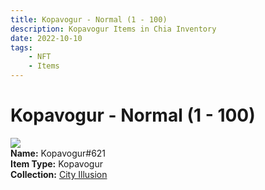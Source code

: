 ```yaml
---
title: Kopavogur - Normal (1 - 100)
description: Kopavogur Items in Chia Inventory
date: 2022-10-10
tags:
    - NFT
    - Items
---
```


# Kopavogur - Normal (1 - 100)
<div class="item_thumbnail">
<img loading="lazy" src="https://z5ialgrxfts3xhso2r4koz2w3cu7xks2g2rv62wsm7fzljub5y.arweave.net/z1AFmjcs5bueTtR4p2dW2Kn7qlo2o19q0-mfLlaaB7k"><br/>
<div><strong>Name:</strong> Kopavogur#621</div>
<div><strong>Item Type:</strong> Kopavogur</div>
<div><strong>Collection:</strong> <a href="https://www.spacescan.io/xch/nft/collection/col1lend2dcn558km4wcwta4xnkfv3xpcmlp9kyt0m909emvfxechlyqdl5ndg">City Illusion</a></div>
</div>


